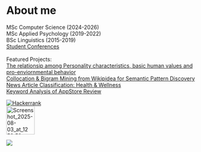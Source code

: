 About me
======================================================================================================================================
MSc Computer Science (2024-2026)
<br />
MSc Applied Psychology (2019-2022)
<br />
BSc Linguistics (2015-2019)
<br />
[Student Conferences](https://linguanet.ru/fakultety-i-instituty/institut-inostrannykh-yazykov-imeni-morisa-toreza/fakultet-angliyskogo-yazyka/studencheskoe-nauchnoe-obshchestvo/arkhiv-meropriyatiy/)
<br />
<br />
Featured Projects:
<br />
[The relationsip among Personality characteristics, basic human values and pro-enviornmental behavior](https://github.com/zettlingzettel/PEB)
<br />
[Collocation & Bigram Mining from Wikipidea for Semantic Pattern Discovery](https://github.com/zettlingzettel/Wiki-NLP)
<br />
[News Article Classification: Health & Wellness](https://github.com/zettlingzettel/News-Classification)
<br />
[Keyword Analysis of AppStore Review](https://github.com/zettlingzettel/UX-Reviews-AppStore)

<p align='left'>
   <a href="https://www.hackerrank.com/profile/anna_smolenova"><img alt="Hackerrank" src="https://img.shields.io/badge/-Hackerrank-2EC866?style=for-the-badge&logo=HackerRank&logoColor=white" /></a>
  &nbsp;
</br>
  <img  width="75" height="75" alt="Screenshot_2025-08-03_at_12 53 53-removebg-preview" src="https://github.com/user-attachments/assets/6fd78021-3f81-4528-b2c9-b1d0fd820566" />
 
</p>

<img  src="https://github-readme-stats.vercel.app/api/top-langs/?username=zettlingzettel&layout=compact&langs_count=8&theme=tokyonight&size_weight=0.5&count_weight=0.5" />
